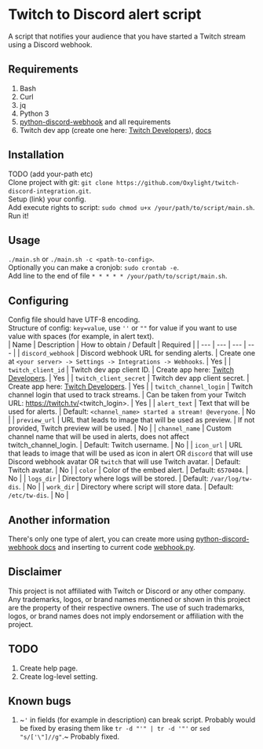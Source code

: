 # Twitch to Discord alert script
A script that notifies your audience that you have started a Twitch stream using a Discord webhook.<br />
## Requirements
1. Bash
2. Curl
3. jq
4. Python 3
5. [python-discord-webhook](https://github.com/lovvskillz/python-discord-webhook/) and all requirements
6. Twitch dev app (create one here: [Twitch Developers](https://dev.twitch.tv/console)), [docs](https://dev.twitch.tv/docs/api/get-started)
## Installation
TODO (add your-path etc)<br />
Clone project with git: `git clone https://github.com/Oxylight/twitch-discord-integration.git`.<br />
Setup (link) your config.<br />
Add execute rights to script: `sudo chmod u+x /your/path/to/script/main.sh`.<br />
Run it!<br />
## Usage
`./main.sh` or `./main.sh -c <path-to-config>`.<br />
Optionally you can make a cronjob: `sudo crontab -e`.<br />
Add line to the end of file `* * * * * /your/path/to/script/main.sh`.<br />
## Configuring
Config file should have UTF-8 encoding.<br />
Structure of config: `key=value`, use `''` or `""` for value if you want to use value with spaces (for example, in alert text).<br />
| Name | Description | How to obtain / Default | Required |
| --- | --- | --- | --- |
| `discord_webhook` | Discord webhook URL for sending alerts. | Create one at `<your server> -> Settings -> Integrations -> Webhooks`. | Yes |
| `twitch_client_id` | Twitch dev app client ID. | Create app here: [Twitch Developers](https://dev.twitch.tv/console). | Yes |
| `twitch_client_secret` | Twitch dev app client secret. | Create app here: [Twitch Developers](https://dev.twitch.tv/console). | Yes |
| `twitch_channel_login` | Twitch channel login that used to track streams. | Can be taken from your Twitch URL: https://twitch.tv/<twitch_login>. | Yes |
| `alert_text` | Text that will be used for alerts. | Default: `<channel_name> started a stream! @everyone`. | No |
| `preview_url` | URL that leads to image that will be used as preview. | If not provided, Twitch preview will be used. | No |
| `channel_name` | Custom channel name that will be used in alerts, does not affect twitch_channel_login. | Default: Twitch username. | No |
| `icon_url` | URL that leads to image that will be used as icon in alert OR `discord` that will use Discord webhook avatar OR `twitch` that will use Twitch avatar. | Default: Twitch avatar. | No |
| `color` | Color of the embed alert. | Default: `6570404`. | No |
| `logs_dir` | Directory where logs will be stored. | Default: `/var/log/tw-dis`. | No |
| `work_dir` | Directory where script will store data. | Default: `/etc/tw-dis`. | No |
## Another information
There's only one type of alert, you can create more using [python-discord-webhook docs](https://github.com/lovvskillz/python-discord-webhook/#basic-webhook) and inserting to current code [webhook.py](/webhook.py).<br />
## Disclaimer
This project is not affiliated with Twitch or Discord or any other company. Any trademarks, logos, or brand names mentioned or shown in this project are the property of their respective owners. The use of such trademarks, logos, or brand names does not imply endorsement or affiliation with the project.
## TODO
1. Create help page.
2. Create log-level setting.
## Known bugs
1. ~`'` in fields (for example in description) can break script. Probably would be fixed by erasing them like `tr -d "'" | tr -d '"'` or `sed "s/['\"]//g"`.~ Probably fixed.